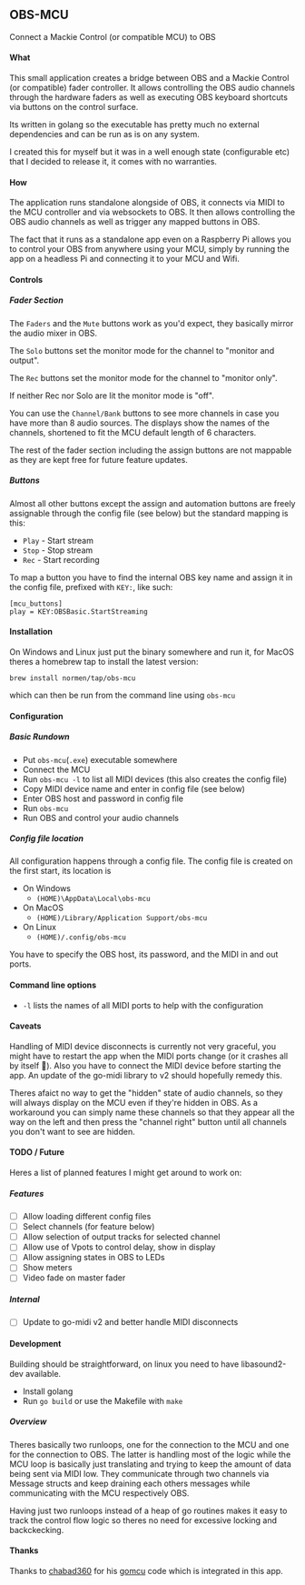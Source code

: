 ## OBS-MCU

Connect a Mackie Control (or compatible MCU) to OBS

#### What

This small application creates a bridge between OBS and a Mackie Control (or compatible) fader controller. It allows controlling the OBS audio channels through the hardware faders as well as executing OBS keyboard shortcuts via buttons on the control surface.

Its written in golang so the executable has pretty much no external dependencies and can be run as is on any system.

I created this for myself but it was in a well enough state (configurable etc) that I decided to release it, it comes with no warranties.

#### How

The application runs standalone alongside of OBS, it connects via MIDI to the MCU controller and via websockets to OBS. It then allows controlling the OBS audio channels as well as trigger any mapped buttons in OBS.

The fact that it runs as a standalone app even on a Raspberry Pi allows you to control your OBS from anywhere using your MCU, simply by running the app on a headless Pi and connecting it to your MCU and Wifi.

#### Controls

##### Fader Section

The `Faders` and the `Mute` buttons work as you'd expect, they basically mirror the audio mixer in OBS.

The `Solo` buttons set the monitor mode for the channel to "monitor and output".

The `Rec` buttons set the monitor mode for the channel to "monitor only".

If neither Rec nor Solo are lit the monitor mode is "off".

You can use the `Channel/Bank` buttons to see more channels in case you have more than 8 audio sources. The displays show the names of the channels, shortened to fit the MCU default length of 6 characters.

The rest of the fader section including the assign buttons are not mappable as they are kept free for future feature updates.

##### Buttons

Almost all other buttons except the assign and automation buttons are freely assignable through the config file (see below) but the standard mapping is this:

- `Play` - Start stream
- `Stop` - Stop stream
- `Rec` - Start recording

To map a button you have to find the internal OBS key name and assign it in the config file, prefixed with `KEY:`, like such:

```
[mcu_buttons]
play = KEY:OBSBasic.StartStreaming
```

#### Installation

On Windows and Linux just put the binary somewhere and run it, for MacOS theres a homebrew tap to install the latest version:

`brew install normen/tap/obs-mcu`

which can then be run from the command line using `obs-mcu`

#### Configuration

##### Basic Rundown

- Put `obs-mcu`(`.exe`) executable somewhere
- Connect the MCU
- Run `obs-mcu -l` to list all MIDI devices (this also creates the config file)
- Copy MIDI device name and enter in config file (see below)
- Enter OBS host and password in config file
- Run `obs-mcu`
- Run OBS and control your audio channels

##### Config file location

All configuration happens through a config file. The config file is created on the first start, its location is

- On Windows
  - `(HOME)\AppData\Local\obs-mcu`
- On MacOS
  - `(HOME)/Library/Application Support/obs-mcu`
- On Linux
  - `(HOME)/.config/obs-mcu`

You have to specify the OBS host, its password, and the MIDI in and out ports.

#### Command line options

- `-l` lists the names of all MIDI ports to help with the configuration

#### Caveats

Handling of MIDI device disconnects is currently not very graceful, you might have to restart the app when the MIDI ports change (or it crashes all by itself 🙂). Also you have to connect the MIDI device before starting the app. An update of the go-midi library to v2 should hopefully remedy this.

Theres afaict no way to get the "hidden" state of audio channels, so they will always display on the MCU even if they're hidden in OBS. As a workaround you can simply name these channels so that they appear all the way on the left and then press the "channel right" button until all channels you don't want to see are hidden.

#### TODO / Future

Heres a list of planned features I might get around to work on:

##### Features

- [ ] Allow loading different config files
- [ ] Select channels (for feature below)
- [ ] Allow selection of output tracks for selected channel
- [ ] Allow use of Vpots to control delay, show in display
- [ ] Allow assigning states in OBS to LEDs
- [ ] Show meters
- [ ] Video fade on master fader

##### Internal

- [ ] Update to go-midi v2 and better handle MIDI disconnects

#### Development

Building should be straightforward, on linux you need to have libasound2-dev available.

- Install golang
- Run `go build` or use the Makefile with `make`

##### Overview

Theres basically two runloops, one for the connection to the MCU and one for the connection to OBS. The latter is handling most of the logic while the MCU loop is basically just translating and trying to keep the amount of data being sent via MIDI low. They communicate through two channels via Message structs and keep draining each others messages while communicating with the MCU respectively OBS.

Having just two runloops instead of a heap of go routines makes it easy to track the control flow logic so theres no need for excessive locking and backckecking.

#### Thanks

Thanks to [chabad360](https://github.com/chabad360) for his [gomcu](https://github.com/chabad360/gomcu) code which is integrated in this app.
